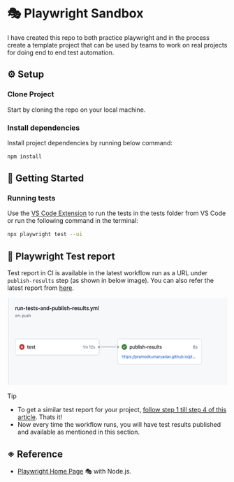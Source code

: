 # 🎭 Playwright Sandbox

I have created this repo to both practice playwright and in the process create a template project that can be used by teams to work on real projects for doing end to end test automation. 

## ⚙️ Setup

### Clone Project

Start by cloning the repo on your local machine. 

### Install dependencies

Install project dependencies by running below command:

```bash
npm install
```

## 🔢 Getting Started

### Running tests

Use the [VS Code Extension](https://marketplace.visualstudio.com/items?itemName=ms-playwright.playwright) to run the tests in the tests folder from VS Code or run the following command in the terminal:

```bash
npx playwright test --ui
```

## 🐞 Playwright Test report 

Test report in CI is available in the latest workflow run as a URL under `publish-results` step (as shown in below image). You can also refer the latest report from [here](https://pramodkumaryadav.github.io/playwright-sandbox/).

<img src="./docs/results-url.png" alt="Image Alt Text" width="600" height="200">


> [!TIP]
> - To get a similar test report for your project, [follow step 1 till step 4 of this article](https://docs.github.com/en/pages/getting-started-with-github-pages/configuring-a-publishing-source-for-your-github-pages-site#publishing-with-a-custom-github-actions-workflow). Thats it!
> -  Now every time the workflow runs, you will have test results published and available as mentioned in this section. 

## ※ Reference

- [Playwright Home Page](https://playwright.dev/) 🎭 with Node.js.



